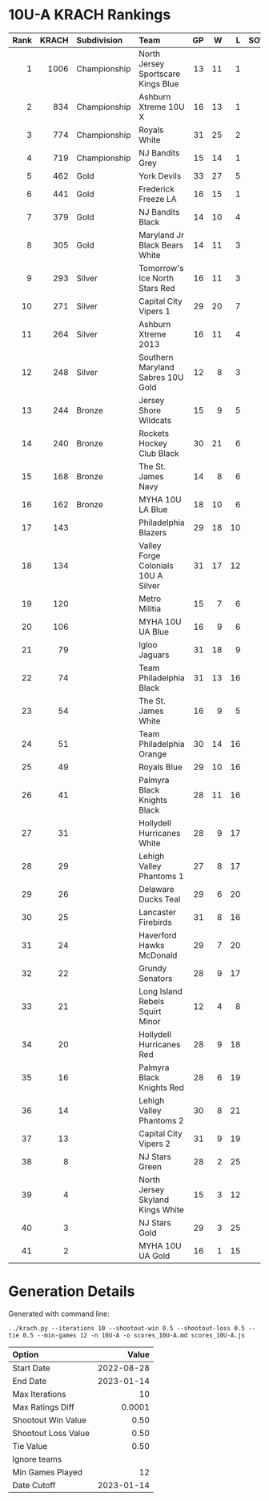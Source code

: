 # 10U-A KRACH Rankings
Rank|KRACH|Subdivision|Team|GP|W|L|SOW|SOL|T|SoS
---:|---:|:---|:---|---:|---:|---:|---:|---:|---:|---:
1|1006|Championship|North Jersey Sportscare Kings Blue|13|11|1|1|0|0|301
2|834|Championship|Ashburn Xtreme 10U X|16|13|1|1|1|0|271
3|774|Championship|Royals White|31|25|2|3|1|0|245
4|719|Championship|NJ Bandits Grey|15|14|1|0|0|0|129
5|462|Gold|York Devils|33|27|5|0|1|0|148
6|441|Gold|Frederick Freeze LA|16|15|1|0|0|0|75
7|379|Gold|NJ Bandits Black|14|10|4|0|0|0|321
8|305|Gold|Maryland Jr Black Bears White|14|11|3|0|0|0|135
9|293|Silver|Tomorrow's Ice North Stars Red|16|11|3|0|1|1|216
10|271|Silver|Capital City Vipers 1|29|20|7|1|1|0|155
11|264|Silver|Ashburn Xtreme 2013|16|11|4|0|1|0|179
12|248|Silver|Southern Maryland Sabres 10U Gold|12|8|3|0|1|0|154
13|244|Bronze|Jersey Shore Wildcats|15|9|5|1|0|0|307
14|240|Bronze|Rockets Hockey Club Black|30|21|6|1|2|0|156
15|168|Bronze|The St. James Navy|14|8|6|0|0|0|216
16|162|Bronze|MYHA 10U LA Blue|18|10|6|0|1|1|198
17|143||Philadelphia Blazers|29|18|10|0|1|0|192
18|134||Valley Forge Colonials 10U A Silver|31|17|12|0|2|0|225
19|120||Metro Militia|15|7|6|2|0|0|257
20|106||MYHA 10U UA Blue|16|9|6|1|0|0|124
21|79||Igloo Jaguars|31|18|9|2|2|0|54
22|74||Team Philadelphia Black|31|13|16|1|1|0|171
23|54||The St. James White|16|9|5|1|1|0|33
24|51||Team Philadelphia Orange|30|14|16|0|0|0|142
25|49||Royals Blue|29|10|16|3|0|0|150
26|41||Palmyra Black Knights Black|28|11|16|1|0|0|157
27|31||Hollydell Hurricanes White|28|9|17|1|1|0|198
28|29||Lehigh Valley Phantoms 1|27|8|17|0|2|0|182
29|26||Delaware Ducks Teal|29|6|20|1|2|0|254
30|25||Lancaster Firebirds|31|8|16|5|2|0|137
31|24||Haverford Hawks McDonald|29|7|20|1|1|0|155
32|22||Grundy Senators|28|9|17|0|2|0|79
33|21||Long Island Rebels Squirt Minor|12|4|8|0|0|0|185
34|20||Hollydell Hurricanes Red|28|9|18|1|0|0|137
35|16||Palmyra Black Knights Red|28|6|19|3|0|0|151
36|14||Lehigh Valley Phantoms 2|30|8|21|0|1|0|101
37|13||Capital City Vipers 2|31|9|19|0|3|0|115
38|8||NJ Stars Green|28|2|25|1|0|0|275
39|4||North Jersey Skyland Kings White|15|3|12|0|0|0|61
40|3||NJ Stars Gold|29|3|25|0|1|0|135
41|2||MYHA 10U UA Gold|16|1|15|0|0|0|100
# Generation Details

Generated with command line:
```
../krach.py --iterations 10 --shootout-win 0.5 --shootout-loss 0.5 --tie 0.5 --min-games 12 -n 10U-A -o scores_10U-A.md scores_10U-A.js
```

| Option | Value |
| :----- | ----: |
| Start Date | 2022-08-28 |
| End Date | 2023-01-14 |
| Max Iterations | 10 |
| Max Ratings Diff | 0.0001 |
| Shootout Win Value | 0.50 |
| Shootout Loss Value | 0.50 |
| Tie Value | 0.50 |
| Ignore teams |  |
| Min Games Played | 12 |
| Date Cutoff | 2023-01-14 |

